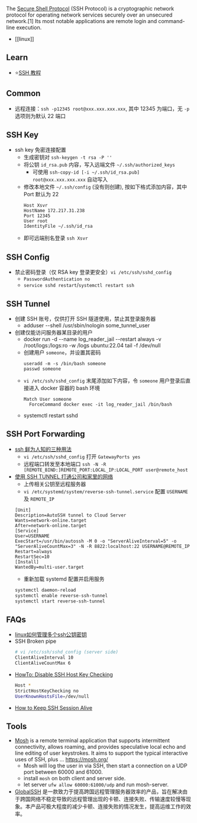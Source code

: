 The [Secure Shell Protocol](https://en.wikipedia.org/wiki/Secure_Shell) (SSH Protocol) is a cryptographic network protocol for operating network services securely over an unsecured network.[1] Its most notable applications are remote login and command-line execution.

- [[linux]]


## Learn
- :star:[SSH 教程](https://wangdoc.com/ssh/index.html)


## Common
- 远程连接：`ssh -p12345 root@xxx.xxx.xxx.xxx`, 其中 12345 为端口，无 `-p` 选项则为默认 22 端口


## SSH Key
- ssh key 免密连接配置
  - 生成密钥对 `ssh-keygen -t rsa -P ''`
  - 将公钥 `id_rsa.pub` 内容，写入远端文件 `~/.ssh/authorized_keys`
    - 可使用 `ssh-copy-id [-i ~/.ssh/id_rsa.pub] root@xxx.xxx.xxx.xxx` 自动写入
  - 修改本地文件 `~/.ssh/config` (没有则创建), 按如下格式添加内容，其中 Port 默认为 22 
    ```shell
    Host Xsvr
    HostName 172.217.31.238
    Port 12345
    User root
    IdentityFile ~/.ssh/id_rsa
    ```
  - 即可远端别名登录 `ssh Xsvr`


## SSH Config
- 禁止密码登录（仅 RSA key 登录更安全）`vi /etc/ssh/sshd_config`
  - `PasswordAuthentication no`
  - `service sshd restart`/`systemctl restart ssh`


## SSH Tunnel
- 创建 SSH 账号，仅供打开 SSH 隧道使用，禁止其登录服务器
  - adduser --shell /usr/sbin/nologin some_tunnel_user
- 创建仅能访问服务器某目录的用户
  - docker run -d --name log_reader_jail --restart always -v /root/logs:/logs:ro -w /logs ubuntu:22.04 tail -f /dev/null
  - 创建用户 `someone`，并设置其密码
    ```shell
    useradd -m -s /bin/bash someone
    passwd someone
    ```
  - `vi /etc/ssh/sshd_config` 末尾添加如下内容，令 `someone` 用户登录后直接进入 docker 容器的 bash 环境
    ```shell
    Match User someone
      ForceCommand docker exec -it log_reader_jail /bin/bash
    ```
  - systemctl restart sshd


## SSH Port Forwarding
- [ssh 鲜为人知的三种用法](https://www.yanxurui.cc/posts/tool/2017-07-14-ssh-port-forward/)
  - `vi /etc/ssh/sshd_config` 打开 `GatewayPorts yes`
  - 远程端口转发至本地端口 `ssh -N -R [REMOTE_BIND:]REMOTE_PORT:LOCAL_IP:LOCAL_PORT user@remote_host`
- [使用 SSH TUNNEL 打通公司和家里的网络](https://www.jianshu.com/p/388a93b1e7f7)
  - 上传相关公钥至远程服务器
  - `vi /etc/systemd/system/reverse-ssh-tunnel.service` 配置 `USERNAME` 及 `REMOTE_IP`
  ```shell
  [Unit]
  Description=AutoSSH tunnel to Cloud Server
  Wants=network-online.target
  After=network-online.target
  [Service]
  User=USERNAME
  ExecStart=/usr/bin/autossh -M 0 -o "ServerAliveInterval=5" -o "ServerAliveCountMax=3" -N -R 8822:localhost:22 USERNAME@REMOTE_IP
  Restart=always
  RestartSec=10
  [Install]
  WantedBy=multi-user.target
  ```
  - 重新加载 systemd 配置并启用服务
  ```bash
  systemctl daemon-reload
  systemctl enable reverse-ssh-tunnel
  systemctl start reverse-ssh-tunnel
  ```


## FAQs
- [linux如何管理多个ssh公钥密钥](https://blog.csdn.net/qq_23827747/article/details/54986905)
- SSH Broken pipe
  ```sh
  # vi /etc/ssh/sshd_config (server side)
  ClientAliveInterval 10
  ClientAliveCountMax 6
  ```
- [HowTo: Disable SSH Host Key Checking](https://www.shellhacks.com/disable-ssh-host-key-checking/)
  ```sh
  Host *
  StrictHostKeyChecking no
  UserKnownHostsFile=/dev/null
  ```
- [How to Keep SSH Session Alive](https://linuxiac.com/how-to-keep-ssh-session-alive/)


## Tools
- [Mosh](https://github.com/mobile-shell/mosh) is a remote terminal application that supports intermittent connectivity, allows roaming, and provides speculative local echo and line editing of user keystrokes. It aims to support the typical interactive uses of SSH, plus ... https://mosh.org/
  - Mosh will log the user in via SSH, then start a connection on a UDP port between 60000 and 61000.
  - install `mosh` on both client and server side. 
  - let server `ufw allow 60000:61000/udp` and run mosh-server.
- [GlobalSSH](https://docs.ucloud.cn/pathx/globalssh) 是一款致力于提高跨国远程管理服务器效率的产品，旨在解决由于跨国网络不稳定导致的远程管理出现的卡顿、连接失败、传输速度较慢等现象。本产品可极大程度的减少卡顿、连接失败的情况发生，提高运维工作的效率。
